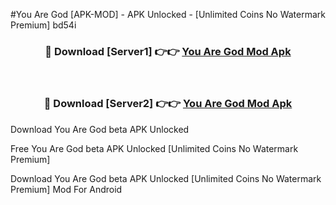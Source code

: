 #You Are God [APK-MOD] - APK Unlocked - [Unlimited Coins No Watermark Premium] bd54i



<div align="center">

<h3>🔴 Download [Server1] 👉👉 <a href="https://momento.my/?title=You_Are_God">You Are God Mod Apk</a></h3><br>

<h3>🔴 Download [Server2] 👉👉 <a href="https://momento.my/?title=You_Are_God">You Are God Mod Apk</a></h3>
</div>



Download You Are God beta APK Unlocked

Free You Are God beta APK Unlocked [Unlimited Coins No Watermark Premium]

Download You Are God beta APK Unlocked [Unlimited Coins No Watermark Premium] Mod For Android
